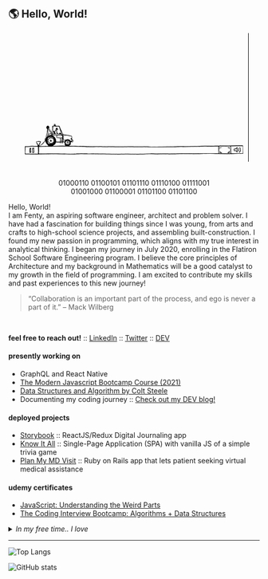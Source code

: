 ## :earth_americas: Hello, World!

<div align="center">
  <img src="./icons/main.gif">
</div>

<br>
  
<p align="center">
  01000110 01100101 01101110 01110100 01111001<br>
  01001000 01100001 01101100 01101100
</p>

<p>
Hello, World!<br>
I am Fenty, an aspiring software engineer, architect and problem solver. I have had a fascination for building things since I was young, from arts and crafts to high-school science projects, and assembling built-construction. I found my new passion in programming, which aligns with my true interest in analytical thinking. I began my journey in July 2020, enrolling in the Flatiron School Software Engineering program. I believe the core principles of Architecture and my background in Mathematics will be a good catalyst to my growth in the field of programming. I am excited to contribute my skills and past experiences to this new journey!
</p>

> <p>“Collaboration is an important part of the process, and ego is never a part of it.” 
> – Mack Wilberg</p>

<br>

<strong>feel free to reach out!</strong> :: <a href="https://www.linkedin.com/in/fentybit/" target="_blank">LinkedIn</a> :: <a href="https://twitter.com/fentybit" target="_blank">Twitter</a> :: <a href="https://dev.to/fentybit" target="_blank">DEV</a>

#### presently working on

<ul>
  <li>GraphQL and React Native</a>
  <li><a href="https://www.udemy.com/course/javascript-beginners-complete-tutorial/">The Modern Javascript Bootcamp Course (2021)</a>
  <li><a href="https://www.udemy.com/course/js-algorithms-and-data-structures-masterclass/">Data Structures and Algorithm by Colt Steele</a>
  <li>Documenting my coding journey :: <a href="https://dev.to/fentybit">Check out my DEV blog!</a></li>
</ul>

#### deployed projects

<ul>
  <li><a href="https://your-storybook.netlify.app/">Storybook</a> :: ReactJS/Redux Digital Journaling app 
  <li><a href="https://lets-know-it-all.netlify.app/">Know It All</a> :: Single-Page Application (SPA) with vanilla JS of a simple trivia game
  <li><a href="https://plan-my-md-visit.herokuapp.com/">Plan My MD Visit</a> :: Ruby on Rails app that lets patient seeking virtual medical assistance
</ul>

#### udemy certificates

<ul>
  <li><a href="./udemy/JS_Understanding_the_Weird_Parts.jpg">JavaScript: Understanding the Weird Parts</a>
  <li><a href="./udemy/The_Coding_Interview_Bootcamp_DSA.jpg">The Coding Interview Bootcamp: Algorithms + Data Structures</a>
</ul>

<details>
  <summary><i>In my free time.. I love</i></summary>
  <ul>
    <li>:stew: Cooking</li>
    <li>:dog2: Hiking with my <a href="https://www.instagram.com/shibaogram/">Doge</a></li>
    <li>:basketball: Watching Lakers games, go Caruso!</li>
    <li>:books: Reading</li>
  <ul>
</details>
    
---
    
![Top Langs](https://github-readme-stats.vercel.app/api/top-langs/?username=fentybit&layout=compact&theme=graywhite)

![GitHub stats](https://github-readme-stats.vercel.app/api?username=fentybit&show_icons=true&theme=graywhite)
